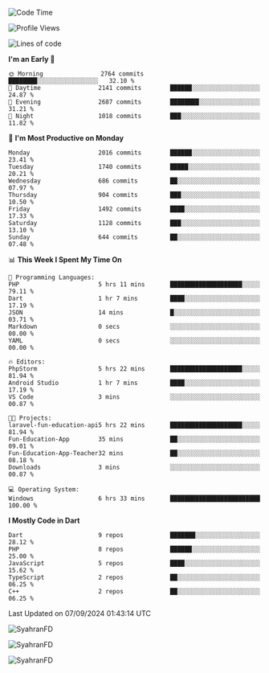 <!--START_SECTION:waka-->
![Code Time](http://img.shields.io/badge/Code%20Time-415%20hrs%208%20mins-blue)

![Profile Views](http://img.shields.io/badge/Profile%20Views-14-blue)

![Lines of code](https://img.shields.io/badge/From%20Hello%20World%20I%27ve%20Written-3.5%20million%20lines%20of%20code-blue)

**I'm an Early 🐤** 

```text
🌞 Morning                2764 commits        ████████░░░░░░░░░░░░░░░░░   32.10 % 
🌆 Daytime                2141 commits        ██████░░░░░░░░░░░░░░░░░░░   24.87 % 
🌃 Evening                2687 commits        ████████░░░░░░░░░░░░░░░░░   31.21 % 
🌙 Night                  1018 commits        ███░░░░░░░░░░░░░░░░░░░░░░   11.82 % 
```
📅 **I'm Most Productive on Monday** 

```text
Monday                   2016 commits        ██████░░░░░░░░░░░░░░░░░░░   23.41 % 
Tuesday                  1740 commits        █████░░░░░░░░░░░░░░░░░░░░   20.21 % 
Wednesday                686 commits         ██░░░░░░░░░░░░░░░░░░░░░░░   07.97 % 
Thursday                 904 commits         ███░░░░░░░░░░░░░░░░░░░░░░   10.50 % 
Friday                   1492 commits        ████░░░░░░░░░░░░░░░░░░░░░   17.33 % 
Saturday                 1128 commits        ███░░░░░░░░░░░░░░░░░░░░░░   13.10 % 
Sunday                   644 commits         ██░░░░░░░░░░░░░░░░░░░░░░░   07.48 % 
```


📊 **This Week I Spent My Time On** 

```text
💬 Programming Languages: 
PHP                      5 hrs 11 mins       ████████████████████░░░░░   79.11 % 
Dart                     1 hr 7 mins         ████░░░░░░░░░░░░░░░░░░░░░   17.19 % 
JSON                     14 mins             █░░░░░░░░░░░░░░░░░░░░░░░░   03.71 % 
Markdown                 0 secs              ░░░░░░░░░░░░░░░░░░░░░░░░░   00.00 % 
YAML                     0 secs              ░░░░░░░░░░░░░░░░░░░░░░░░░   00.00 % 

🔥 Editors: 
PhpStorm                 5 hrs 22 mins       ████████████████████░░░░░   81.94 % 
Android Studio           1 hr 7 mins         ████░░░░░░░░░░░░░░░░░░░░░   17.19 % 
VS Code                  3 mins              ░░░░░░░░░░░░░░░░░░░░░░░░░   00.87 % 

🐱‍💻 Projects: 
laravel-fun-education-api5 hrs 22 mins       ████████████████████░░░░░   81.94 % 
Fun-Education-App        35 mins             ██░░░░░░░░░░░░░░░░░░░░░░░   09.01 % 
Fun-Education-App-Teacher32 mins             ██░░░░░░░░░░░░░░░░░░░░░░░   08.18 % 
Downloads                3 mins              ░░░░░░░░░░░░░░░░░░░░░░░░░   00.87 % 

💻 Operating System: 
Windows                  6 hrs 33 mins       █████████████████████████   100.00 % 
```

**I Mostly Code in Dart** 

```text
Dart                     9 repos             ███████░░░░░░░░░░░░░░░░░░   28.12 % 
PHP                      8 repos             ██████░░░░░░░░░░░░░░░░░░░   25.00 % 
JavaScript               5 repos             ████░░░░░░░░░░░░░░░░░░░░░   15.62 % 
TypeScript               2 repos             ██░░░░░░░░░░░░░░░░░░░░░░░   06.25 % 
C++                      2 repos             ██░░░░░░░░░░░░░░░░░░░░░░░   06.25 % 
```




 Last Updated on 07/09/2024 01:43:14 UTC
<!--END_SECTION:waka-->

<p align="left">
  <img src="https://github-readme-stats.vercel.app/api/top-langs?username=SyahranFD&layout=donut&hide=C%2B%2B,CMake,css&show_icons=true&locale=en&&theme=blueberry" alt="SyahranFD" />
</p>

<p align="left">
  <img src="https://github-readme-stats.vercel.app/api?username=SyahranFD&show_icons=true&locale=en&theme=blueberry" alt="SyahranFD" />
</p>

<p align="left">
  <img src="https://streak-stats.demolab.com/?user=SyahranFD&theme=blueberry" alt="SyahranFD"/>
</p>
